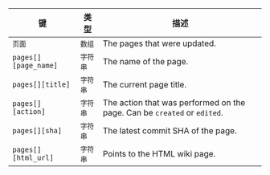 | 键                    | 类型    | 描述                                                                       |
| -------------------- | ----- | ------------------------------------------------------------------------ |
| `页面`                 | `数组`  | The pages that were updated.                                             |
| `pages[][page_name]` | `字符串` | The name of the page.                                                    |
| `pages[][title]`     | `字符串` | The current page title.                                                  |
| `pages[][action]`    | `字符串` | The action that was performed on the page. Can be `created` or `edited`. |
| `pages[][sha]`       | `字符串` | The latest commit SHA of the page.                                       |
| `pages[][html_url]`  | `字符串` | Points to the HTML wiki page.                                            |